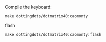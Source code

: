 Compile the keyboard:

```
make dottingdots/dotmatrix40:caomonty
```

flash
```
make dottingdots/dotmatrix40:caomonty:flash
```

